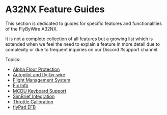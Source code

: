 # A32NX Feature Guides

This section is dedicated to guides for specific features and functionalities of the FlyByWire A32NX.

It is not a complete collection of all features but a growing list which is extended when we feel the need to explain a feature in more detail due to complexity or due to frequent inquiries on our Discord #support channel.

Topics:

- [Alpha Floor Protection](afloor.md)
- [Autopilot and fly-by-wire](autopilot-fbw.md)
- [Flight Management System](cFMS.md)
- [Fix Info](fixinfo.md)
- [MCDU Keyboard Support](mcdu-keyboard.md)
- [SimBrief Integration](simbrief.md)
- [Throttle Calibration](flyPad/throttle-calibration.md)
- [flyPad EFB](flyPad/index.md)
